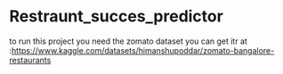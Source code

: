 ﻿# Restraunt_succes_predictor
to run this project you need the zomato dataset you can get itr at :https://www.kaggle.com/datasets/himanshupoddar/zomato-bangalore-restaurants
